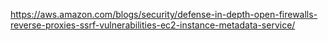 https://aws.amazon.com/blogs/security/defense-in-depth-open-firewalls-reverse-proxies-ssrf-vulnerabilities-ec2-instance-metadata-service/
